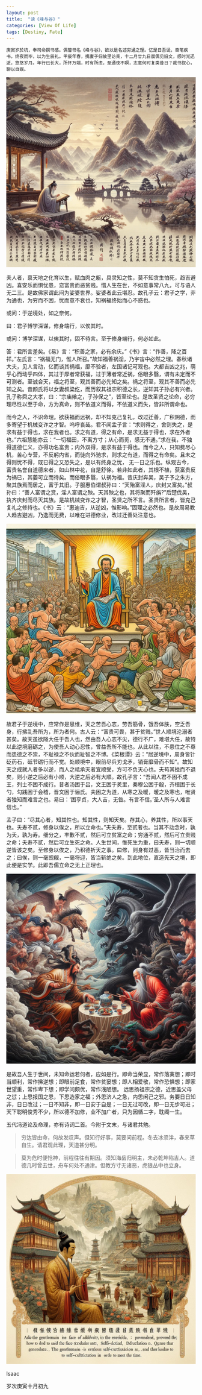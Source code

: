 ```yaml
---
layout: post
title:  "读《峰与谷》"
categories: [View Of Life]
tags: [Destiny, Fate]
---
```


<small>庚寅岁於杭，奉司命撰书感。偶瞥书名《峰与谷》，欲以是名述穷通之理。忆是日吾诞，奋笔疾书，终夜而毕，以为生辰礼。甲辰年春，携妻子归故里访亲，十二月廿九日晨偶见旧文，感时光迅逝，悠悠岁月。年行已长大，所怀万端，时有所虑，至通夜不瞑，志意何时复类昔日？裁书叙心，聊以自娱。</small>

![裁书叙心](/assets/images/posts/2024-02-04-Peaks-And-Valleys/DALLE-2024-02-10-04-04-34.webp)


夫人者，禀天地之化育以生，赋血肉之躯，具灵知之性，莫不知贪生怕死，趋吉避凶。喜安乐而惧忧患，恋富贵而恶贫贱。惜人生在世，不如意事常八九，可与语人无二三。是故佛家谓此间为娑婆世界。娑婆者此云堪忍。故孔子云：君子之学，非为通也，为穷而不困，忧而意不衰也，知祸福终始而心不惑也。

或问：于逆境处，如之奈何。

曰：君子博学深谋，修身端行，以俟其时。 

或问：博学深谋，以俟其时，固不待言。至于修身端行，何必如此。 

答：君所言差矣。《易》言：“积善之家，必有余庆。”《书》言：“作善，降之百祥。”左氏言：“祸福无门，惟人所召。”故知福善祸淫，乃宇宙中必然之理。春秋诸大夫，见人言动，亿而谈其祸福，靡不验者，左国诸记可观也。大都吉凶之兆，萌乎心而动乎四体，其过于厚者常获福，过于薄者常近祸，俗眼多翳，谓有未定而不可测者。至诚合天，福之将至，观其善而必先知之矣。祸之将至，观其不善而必先知之矣。昔颜氏将以女妻叔梁纥，而历叙其祖宗积德之长，逆知其子孙必有兴者。孔子称舜之大孝，曰：“宗庙飨之，子孙保之”，皆至论也。是故圣贤之论命，必穷理尽性以至于命，方为真命，则不依道义而得，不依道义而失，皆非所谓命也。

而今之人，不识命理。欲获福而远祸，却不知克己复礼，改过迁善，广积阴德，而多寄望于机械变诈之才智。呜呼哀哉。君不闻孟子言：“求则得之，舍则失之，是求有益于得也，求在我者也。求之有道，得之有命，是求无益于得也，求在外者也。”六祖慧能亦云：“一切福田，不离方寸；从心而觅，感无不通。”求在我，不独得道德仁义，亦得功名富贵；内外双得，是求有益于得也。而今之人，只知费尽心机，苦心专营，不反躬内省，而徒向外驰求，则求之有道，而得之有命矣。且未之得则忧不得，既已得之又恐失之，是以有终身之忧， 无一日之乐也。纵观古今，富贵名誉自道德来者，如山林中花，自是舒徐。若非如此者，其根不植，获富贵反为祸已，其萎可立而待矣。而俗眼多翳，认祸为福。昔庆封奔吴，吴子予之朱方，聚其族焉而居之，富于其旧。子服惠伯谓叔孙曰：“天殆富淫人，庆封又富矣。”叔孙曰：“善人富谓之赏，淫人富谓之殃。天其殃之也，其将聚而歼旃?”后楚伐吴，执齐庆封而尽灭其族。是故机械变诈之才智，圣贤之所不言。圣贤所言者，皆克己复礼之修持也。《书》云：“惠迪吉，从逆凶，惟影响。”固理之必然也。是故周易教人趋吉避凶，乃逸而无费，以唯在进德修业，改过迁善处注意也。


![求之有道，得之有命](/assets/images/posts/2024-02-04-Peaks-And-Valleys/65488110-2f90-4100-b787-f41b81153ff2.jpg)

故君子于逆境中，应常作是思维，天之苦吾心志，劳吾筋骨，饿吾体肤，空乏吾身，行拂乱吾所为，所为者何。古人云：“富贵可畏，甚于贫贱。”世人顺境沦溺者甚矣。故天虽欲降大任于吾人也，然由吾人心志不尖，德行不广，难堪大任，故特以此逆境磨砺之，为使吾人动心忍性，曾益吾所不能也。从此以往，不患位之不尊而患德之不崇，不耻禄之不伙而耻智之不博。《菜根谭》云：“居逆境中，周身皆针砭药石，砥节砺行而不觉。处顺境中，眼前尽兵刃戈矛，销膏靡骨而不知”。故知天之成就人者多以逆，而人之祗承天者宜顺受，方可不负天心也。夫苟其挫而不退矣，则小逆之后必有小顺，大逆之后必有大顺。故孔子言：“吾闻人君不困不成王，列士不困不成行。昔者汤困于吕，文王困于羑里，秦穆公困于殽，齐桓困于长勺，勾践困于会稽，晋文困于骊氏。夫困之为道，从寒之及暖，暖之及寒也，唯贤者独知而难言之也。易曰：‘困亨贞，大人吉，无咎。有言不信。’圣人所与人难言信也。”

孟子曰：“尽其心者，知其性也。知其性，则知天矣。存其心，养其性，所以事天也。夭寿不贰，修身以俟之，所以立命也。”夫夭寿，至贰者也。当其不动念时，孰为夭，孰为寿。细分之，丰歉不贰，然后可立贫富之命；穷通不贰，然后可立贵贱之命；夭寿不贰，然后可立生死之命。人生世间，惟死生为重，曰夭寿，则一切顺逆皆该之矣。至修身以俟之，乃积德祈天之事。曰修，则身有过恶，皆当治而去之；曰俟，则一毫觊觎，一毫将迎，皆当斩绝之矣。到此地位，直造先天之境，即此便是实学。此即吾儒立命之无上正理也。

![修身以俟之](/assets/images/posts/2024-02-04-Peaks-And-Valleys/5e1f8f75-05fb-4ab8-a48b-69ae80f7ea2f.jpg)

是故吾人生于世间，未知命运若何者，应如是行。即命当荣显，常作落寞想；即时当顺利，常作拂逆想；即眼前足食，常作贫窭想；即人相爱敬，常作恐惧想；即家世望重，常作卑下想；即学问颇优，常作浅陋想。 远思扬祖宗之德，近思盖父母之愆；上思报国之恩，下思造家之福；外思济人之急，内思闲己之邪。务要日日知非，日日改过；一日不知非，即一日安于自是；一日无过可改，即一日无步可进；天下聪明俊秀不少，所以德不加修，业不加广者，只为因循二字，耽阁一生。

五代冯道论及命理，亦有诗词二首。今附于文末，与诸君共勉。

>穷达皆由命，何故发叹声。但知行好事，莫要问前程。冬去冰须泮，春来草自生。请君观此理，天道甚分明。

>莫为危时便怆神，前程往往有期因。须知海岳归明主，未必乾坤陷吉人。道德几时曾去世，舟车何处不通津。但教方寸无诸恶，虎狼丛中也立身。

![但知行好事，莫要问前程](/assets/images/posts/2024-02-04-Peaks-And-Valleys/eb7dbfbf-42dc-44a1-90fc-b2d496946274.jpeg)

Isaac 

岁次庚寅十月初九